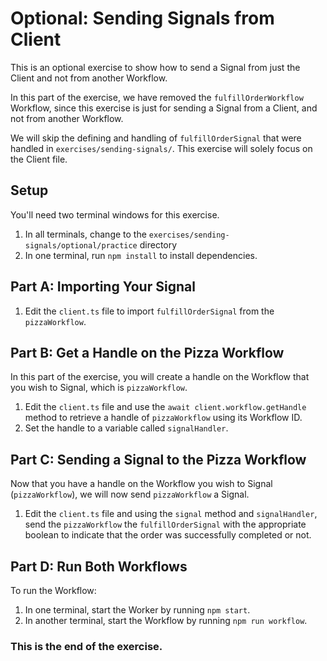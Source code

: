 # Optional: Sending Signals from Client

This is an optional exercise to show how to send a Signal from just the Client and not from another Workflow.

In this part of the exercise, we have removed the `fulfillOrderWorkflow` Workflow, since this exercise is just for sending a Signal from a Client, and not from another Workflow.

We will skip the defining and handling of `fulfillOrderSignal` that were handled in `exercises/sending-signals/`. This exercise will solely focus on the Client file.

## Setup

You'll need two terminal windows for this exercise.

1. In all terminals, change to the `exercises/sending-signals/optional/practice` directory
2. In one terminal, run `npm install` to install dependencies.

## Part A: Importing Your Signal

1. Edit the `client.ts` file to import `fulfillOrderSignal` from the `pizzaWorkflow`.

## Part B: Get a Handle on the Pizza Workflow

In this part of the exercise, you will create a handle on the Workflow that you wish to Signal, which is `pizzaWorkflow`.

1. Edit the `client.ts` file and use the `await client.workflow.getHandle` method to retrieve a handle of `pizzaWorkflow` using its Workflow ID.
2. Set the handle to a variable called `signalHandler`.

## Part C: Sending a Signal to the Pizza Workflow

Now that you have a handle on the Workflow you wish to Signal (`pizzaWorkflow`), we will now send `pizzaWorkflow` a Signal.

1. Edit the `client.ts` file and using the `signal` method and `signalHandler`, send the `pizzaWorkflow` the `fulfillOrderSignal` with the appropriate boolean to indicate that the order was successfully completed or not.

## Part D: Run Both Workflows

To run the Workflow:

1. In one terminal, start the Worker by running `npm start`.
2. In another terminal, start the Workflow by running `npm run workflow`.

### This is the end of the exercise.

